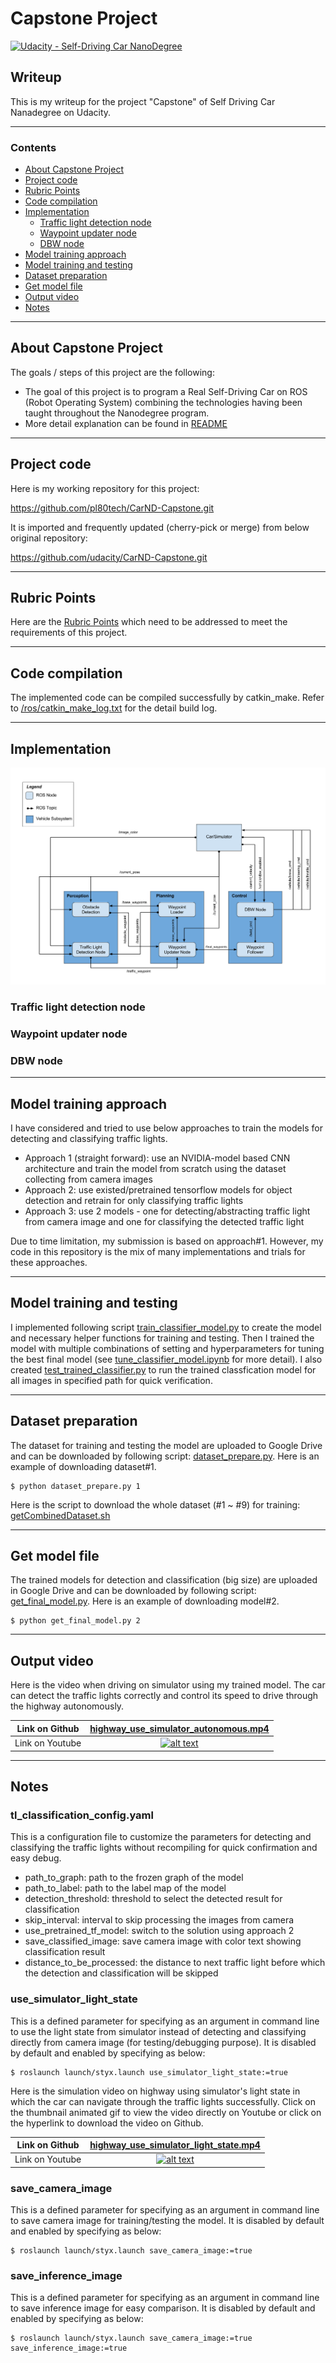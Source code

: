 # **Capstone Project** 
[![Udacity - Self-Driving Car NanoDegree](https://s3.amazonaws.com/udacity-sdc/github/shield-carnd.svg)](http://www.udacity.com/drive)

## Writeup

This is my writeup for the project "Capstone" of Self Driving Car Nanadegree on Udacity.

---

### Contents

* [About Capstone Project](#About-Capstone-Project)
* [Project code](#Project-code)
* [Rubric Points](#Rubric-Points)
* [Code compilation](#Code-compilation)
* [Implementation](#Implementation)
	* [Traffic light detection node](#Traffic-light-detection-node)
	* [Waypoint updater node](#Waypoint-updater-node)
	* [DBW node](#DBW-node)
* [Model training approach](#Model-training-approach)
* [Model training and testing](#Model-training-and-testing)
* [Dataset preparation](#Dataset-preparation)
* [Get model file](#Get-model-file)
* [Output video](#Output-video)
* [Notes](#Notes)

[//]: # (Image References)

[architecture]: ./imgs/architecture.png "System Architecture Diagram"
[highway_sim_light_state]: ./video/highway_use_simulator_light_state.gif "Driving on highway using simulator light state"
[highway_sim_autonomous]: ./video/highway_use_simulator_autonomous.gif "Driving on highway autonomously"

---
## About Capstone Project

The goals / steps of this project are the following:

* The goal of this project is to program a Real Self-Driving Car on ROS (Robot Operating System) combining the technologies having been taught throughout the Nanodegree program.
* More detail explanation can be found in [README](https://github.com/pl80tech/CarND-Capstone/blob/master/README.md)

---
## Project code

Here is my working repository for this project:

https://github.com/pl80tech/CarND-Capstone.git

It is imported and frequently updated (cherry-pick or merge) from below original repository:

https://github.com/udacity/CarND-Capstone.git

---
## Rubric Points

Here are the [Rubric Points](https://review.udacity.com/#!/rubrics/1969/view) which need to be addressed to meet the requirements of this project.

---
## Code compilation

The implemented code can be compiled successfully by catkin_make. Refer to [/ros/catkin_make_log.txt](https://github.com/pl80tech/CarND-Capstone/blob/master/ros/catkin_make_log.txt) for the detail build log.

---
## Implementation

![alt text][architecture]

### Traffic light detection node

### Waypoint updater node

### DBW node

---
## Model training approach

I have considered and tried to use below approaches to train the models for detecting and classifying traffic lights.

* Approach 1 (straight forward): use an NVIDIA-model based CNN architecture and train the model from scratch using the dataset collecting from camera images
* Approach 2: use existed/pretrained tensorflow models for object detection and retrain for only classifying traffic lights
* Approach 3: use 2 models - one for detecting/abstracting traffic light from camera image and one for classifying the detected traffic light

Due to time limitation, my submission is based on approach#1. However, my code in this repository is the mix of many implementations and trials for these approaches.

---
## Model training and testing

I implemented following script [train_classifier_model.py](https://github.com/pl80tech/CarND-Capstone/blob/master/ros/src/tl_detector/model/train_classifier_model.py) to create the model and necessary helper functions for training and testing. Then I trained the model with multiple combinations of setting and hyperparameters for tuning the best final model (see [tune_classifier_model.ipynb](https://github.com/pl80tech/CarND-Capstone/blob/master/ros/src/tl_detector/model/tune_classifier_model.ipynb) for more detail). I also created [test_trained_classifier.py](https://github.com/pl80tech/CarND-Capstone/blob/master/ros/src/tl_detector/model/test_trained_classifier.py) to run the trained classfication model for all images in specified path for quick verification.

---
## Dataset preparation

The dataset for training and testing the model are uploaded to Google Drive and can be downloaded by following script: [dataset_prepare.py](https://github.com/pl80tech/CarND-Capstone/blob/master/ros/src/tl_detector/dataset_prepare.py). Here is an example of downloading dataset#1.

```shell
$ python dataset_prepare.py 1
```

Here is the script to download the whole dataset (#1 ~ #9) for training: [getCombinedDataset.sh](https://github.com/pl80tech/CarND-Capstone/blob/master/ros/src/tl_detector/model/getCombinedDataset.sh)

---
## Get model file

The trained models for detection and classification (big size) are uploaded in Google Drive and can be downloaded by following script: [get_final_model.py](https://github.com/pl80tech/CarND-Capstone/blob/master/ros/src/tl_detector/get_final_model.py). Here is an example of downloading model#2.

```shell
$ python get_final_model.py 2
```

---
## Output video

Here is the video when driving on simulator using my trained model. The car can detect the traffic lights correctly and control its speed to drive through the highway autonomously.

| Link on Github | [highway_use_simulator_autonomous.mp4](https://github.com/pl80tech/CarND-Capstone/blob/master/video/highway_use_simulator_autonomous.mp4) |
|:--------------:|:---------------:|
| Link on Youtube | [![alt text][highway_sim_autonomous]](https://www.youtube.com/watch?v=1xd7hfKjxeM) |

---
## Notes

### tl_classification_config.yaml

This is a configuration file to customize the parameters for detecting and classifying the traffic lights without recompiling for quick confirmation and easy debug.

* path_to_graph: path to the frozen graph of the model
* path_to_label: path to the label map of the model
* detection_threshold: threshold to select the detected result for classification
* skip_interval: interval to skip processing the images from camera
* use_pretrained_tf_model: switch to the solution using approach 2
* save_classified_image: save camera image with color text showing classification result
* distance_to_be_processed: the distance to next traffic light before which the detection and classification will be skipped

### use_simulator_light_state

This is a defined parameter for specifying as an argument in command line to use the light state from simulator instead of detecting and classifying directly from camera image (for testing/debugging purpose). It is disabled by default and enabled by specifying as below:

```shell
$ roslaunch launch/styx.launch use_simulator_light_state:=true
```
Here is the simulation video on highway using simulator's light state in which the car can navigate through the traffic lights successfully. Click on the thumbnail animated gif to view the video directly on Youtube or click on the hyperlink to download the video on Github.

| Link on Github | [highway_use_simulator_light_state.mp4](https://github.com/pl80tech/CarND-Capstone/blob/master/video/highway_use_simulator_light_state.mp4) |
|:--------------:|:---------------:|
| Link on Youtube | [![alt text][highway_sim_light_state]](https://www.youtube.com/watch?v=5-mSSGskBSc) |

### save_camera_image

This is a defined parameter for specifying as an argument in command line to save camera image for training/testing the model. It is disabled by default and enabled by specifying as below:

```shell
$ roslaunch launch/styx.launch save_camera_image:=true
```

### save_inference_image

This is a defined parameter for specifying as an argument in command line to save inference image for easy comparison. It is disabled by default and enabled by specifying as below:

```shell
$ roslaunch launch/styx.launch save_camera_image:=true save_inference_image:=true
```
